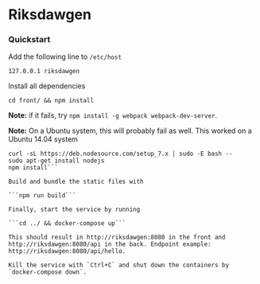 Riksdawgen
=========

### Quickstart

Add the following line to `/etc/host`

```127.0.0.1 riksdawgen```

Install all dependencies

```cd front/ && npm install```

**Note:** if it fails, try `npm install -g webpack webpack-dev-server`.

**Note:** On a Ubuntu system, this will probably fail as well. This worked on a Ubuntu 14.04 system

```
curl -sL https://deb.nodesource.com/setup_7.x | sudo -E bash --
sudo apt-get install nodejs
npm install```

Build and bundle the static files with

```npm run build```

Finally, start the service by running

```cd ../ && docker-compose up```

This should result in http://riksdawgen:8080 in the front and http://riksdawgen:8080/api in the back. Endpoint example: http://riksdawgen:8080/api/hello.

Kill the service with `Ctrl+C` and shut down the containers by `docker-compose down`.
